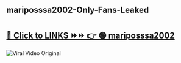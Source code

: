 
 ## mariposssa2002-Only-Fans-Leaked

# <h2><a href="https://clipsfans.com/mariposssa2002&ref=git">🔗 Click to LINKS ⏩⏩ 👉 🟢 mariposssa2002 </a></h2>

<a href="https://clipsfans.com/mariposssa2002&ref=git" rel="nofollow" data-target="animated-image.originalLink"><img src="https://i.ibb.co.com/xMMVF88/686577567.gif" alt="Viral Video Original" style="max-width: 100%; display: inline-block;" data-target="animated-image.originalImage"></a>
